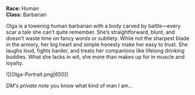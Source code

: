**Race:** Human  
**Class:** Barbarian

Olga is a towering human barbarian with a body carved by battle—every scar a tale she can’t quite remember. She’s straightforward, blunt, and doesn’t waste time on fancy words or subtlety. While not the sharpest blade in the armory, her big heart and simple honesty make her easy to trust. She laughs loud, fights harder, and treats her companions like lifelong drinking buddies. What she lacks in wit, she more than makes up for in muscle and loyalty.

![[Olga-Portrait.png|650]]

*DM's private note*
you know what kind of man I am...